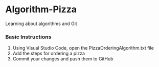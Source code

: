 # Algorithm-Pizza
Learning about algorithms and Git

### Basic Instructions
1. Using Visual Studio Code, open the PizzaOrderingAlgorithm.txt file
2. Add the steps for ordering a pizza
3. Commit your changes and push them to GitHub
